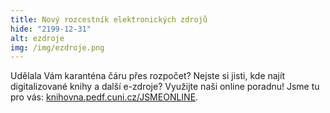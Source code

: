 ```yaml
---
title: Nový rozcestník elektronických zdrojů
hide: "2199-12-31"
alt: ezdroje
img: /img/ezdroje.png
---
```

 Udělala Vám karanténa čáru přes rozpočet? Nejste si jisti, kde najít
digitalizované knihy a další e-zdroje? Využijte naši online poradnu! Jsme tu
pro vás: [knihovna.pedf.cuni.cz/JSMEONLINE](https://knihovna.pedf.cuni.cz/JSMEONLINE).
